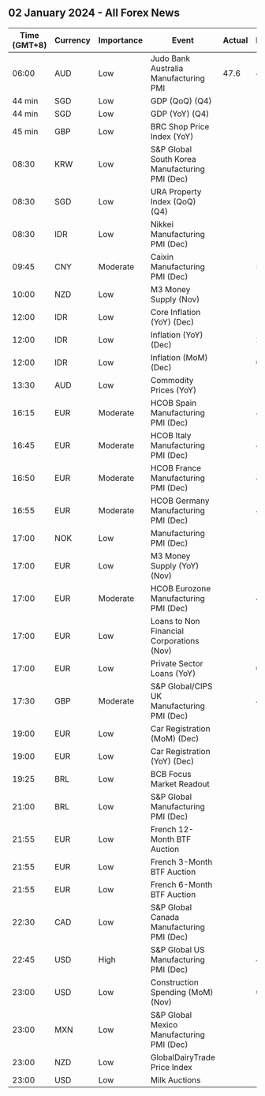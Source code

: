 ## 02 January 2024 - All Forex News

| Time (GMT+8) | Currency | Importance | Event | Actual | Forecast | Previous |
|------|----------|------------|-------|--------|----------|----------|
| 06:00 | AUD | Low | Judo Bank Australia Manufacturing PMI | 47.6 | 47.8 | 47.7 |
| 44 min | SGD | Low | GDP (QoQ) (Q4) |  |  | 1.4% |
| 44 min | SGD | Low | GDP (YoY) (Q4) |  |  | 1.1% |
| 45 min | GBP | Low | BRC Shop Price Index (YoY) |  |  | 4.3% |
| 08:30 | KRW | Low | S&P Global South Korea Manufacturing PMI (Dec) |  |  | 50.0 |
| 08:30 | SGD | Low | URA Property Index (QoQ) (Q4) |  |  | 0.80% |
| 08:30 | IDR | Low | Nikkei Manufacturing PMI (Dec) |  |  | 51.7 |
| 09:45 | CNY | Moderate | Caixin Manufacturing PMI (Dec) |  | 50.4 | 50.7 |
| 10:00 | NZD | Low | M3 Money Supply (Nov) |  |  | 405.9B |
| 12:00 | IDR | Low | Core Inflation (YoY) (Dec) |  | 1.85% | 1.87% |
| 12:00 | IDR | Low | Inflation (YoY) (Dec) |  | 2.72% | 2.86% |
| 12:00 | IDR | Low | Inflation (MoM) (Dec) |  | 0.50% | 0.38% |
| 13:30 | AUD | Low | Commodity Prices (YoY) |  |  | -10.5% |
| 16:15 | EUR | Moderate | HCOB Spain Manufacturing PMI (Dec) |  | 47.0 | 46.3 |
| 16:45 | EUR | Moderate | HCOB Italy Manufacturing PMI (Dec) |  | 44.4 | 44.4 |
| 16:50 | EUR | Moderate | HCOB France Manufacturing PMI (Dec) |  | 42.0 | 42.0 |
| 16:55 | EUR | Moderate | HCOB Germany Manufacturing PMI (Dec) |  | 43.1 | 43.1 |
| 17:00 | NOK | Low | Manufacturing PMI (Dec) |  |  | 49.9 |
| 17:00 | EUR | Low | M3 Money Supply (YoY) (Nov) |  | -1.0% | -1.0% |
| 17:00 | EUR | Moderate | HCOB Eurozone Manufacturing PMI (Dec) |  | 44.2 | 44.2 |
| 17:00 | EUR | Low | Loans to Non Financial Corporations (Nov) |  |  | -0.3% |
| 17:00 | EUR | Low | Private Sector Loans (YoY) |  | 0.8% | 0.6% |
| 17:30 | GBP | Moderate | S&P Global/CIPS UK Manufacturing PMI (Dec) |  | 46.4 | 46.4 |
| 19:00 | EUR | Low | Car Registration (MoM) (Dec) |  |  | 0.50% |
| 19:00 | EUR | Low | Car Registration (YoY) (Dec) |  |  | 7.00% |
| 19:25 | BRL | Low | BCB Focus Market Readout |  |  |  |
| 21:00 | BRL | Low | S&P Global Manufacturing PMI (Dec) |  |  | 49.4 |
| 21:55 | EUR | Low | French 12-Month BTF Auction |  |  | 3.333% |
| 21:55 | EUR | Low | French 3-Month BTF Auction |  |  | 3.729% |
| 21:55 | EUR | Low | French 6-Month BTF Auction |  |  | 3.690% |
| 22:30 | CAD | Low | S&P Global Canada Manufacturing PMI (Dec) |  |  | 47.7 |
| 22:45 | USD | High | S&P Global US Manufacturing PMI (Dec) |  | 48.2 | 48.2 |
| 23:00 | USD | Low | Construction Spending (MoM) (Nov) |  | 0.5% | 0.6% |
| 23:00 | MXN | Low | S&P Global Mexico Manufacturing PMI (Dec) |  |  | 52.50 |
| 23:00 | NZD | Low | GlobalDairyTrade Price Index |  |  | 2.3% |
| 23:00 | USD | Low | Milk Auctions |  |  | 3,388.0 |
